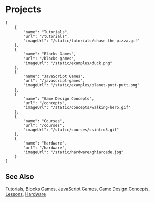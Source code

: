 # Projects

```codecard
[
    {
        "name": "Tutorials",
        "url": "/tutorials",
        "imageUrl": "/static/tutorials/chase-the-pizza.gif"
    },
    {
        "name": "Blocks Games",
        "url": "/blocks-games",
        "imageUrl": "/static/examples/duck.png"
    },
    {
        "name": "JavaScript Games",
        "url": "/javascript-games",
        "imageUrl": "/static/examples/planet-putt-putt.png"
    },
    {
        "name": "Game Design Concepts",
        "url": "/concepts",
        "imageUrl": "/static/concepts/walking-hero.gif"
    },
    {
        "name": "Courses",
        "url": "/courses",
        "imageUrl": "/static/courses/csintro3.gif"
    },
    {
        "name": "Hardware",
        "url": "/hardware",
        "imageUrl": "/static/hardware/ghiarcade.jpg"
    }
]
```

## See Also

[Tutorials](/tutorials),
[Blocks Games](/blocks-games),
[JavaScript Games](/javascript-games),
[Game Design Concepts](/concepts),
[Lessons](/lessons),
[Hardware](/hardware)

